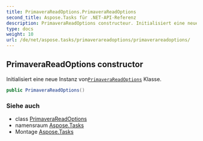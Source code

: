 ```yaml
---
title: PrimaveraReadOptions.PrimaveraReadOptions
second_title: Aspose.Tasks für .NET-API-Referenz
description: PrimaveraReadOptions constructeur. Initialisiert eine neue Instanz vonPrimaveraReadOptions Klasse.
type: docs
weight: 10
url: /de/net/aspose.tasks/primaverareadoptions/primaverareadoptions/
---
```

## PrimaveraReadOptions constructor

Initialisiert eine neue Instanz von[`PrimaveraReadOptions`](../) Klasse.

```csharp
public PrimaveraReadOptions()
```

### Siehe auch

* class [PrimaveraReadOptions](../)
* namensraum [Aspose.Tasks](../../primaverareadoptions/)
* Montage [Aspose.Tasks](../../../)


